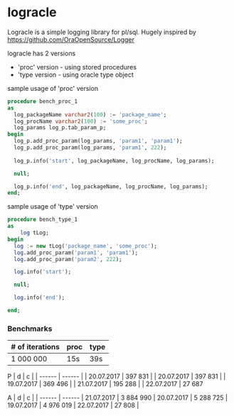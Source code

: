 # logracle



Logracle is a simple logging library for pl/sql.
Hugely inspired by https://github.com/OraOpenSource/Logger

logracle has 2 versions
- 'proc' version - using stored procedures
- 'type version - using oracle type object
  
sample usage of 'proc' version
```sql
procedure bench_proc_1
as
  log_packageName varchar2(100) := 'package_name';
  log_procName varchar2(100) := 'some_proc';
  log_params log_p.tab_param_p;
begin
  log_p.add_proc_param(log_params, 'param1', 'param1');
  log_p.add_proc_param(log_params, 'param1', 222);
  
  log_p.info('start', log_packageName, log_procName, log_params);

  null;

  log_p.info('end', log_packageName, log_procName, log_params);
end;
```

sample usage of 'type' version
```sql
procedure bench_type_1
as
    log tLog;
begin
  log := new tLog('package_name', 'some_proc');
  log.add_proc_param('param1', 'param1');
  log.add_proc_param('param2', 222);

  log.info('start');

  null;

  log.info('end');

end;
```
### Benchmarks

|# of iterations| proc | type |
| ------ | ------ | ------ |
| 1 000 000 | 15s | 39s |

P
| d | c |
| ------ | ------ |
| 20.07.2017 | 397 831 |
| 20.07.2017 | 397 831 |
| 19.07.2017 | 369 496 |
| 21.07.2017 | 195 288 |
| 22.07.2017 |  27 687

A
| d | c |
| ------ | ------ |
21.07.2017 | 3 884 990 |
20.07.2017 | 5 288 725 |
19.07.2017 | 4 976 019 |
22.07.2017 |    27 808 |
